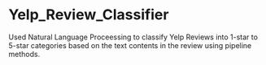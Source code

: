 # Yelp_Review_Classifier

Used Natural Language Proceessing to classify Yelp Reviews into 1-star to 5-star categories based on the text contents in the review using pipeline methods.

